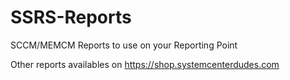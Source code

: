 # SSRS-Reports
SCCM/MEMCM Reports to use on your Reporting Point

Other reports availables on https://shop.systemcenterdudes.com
